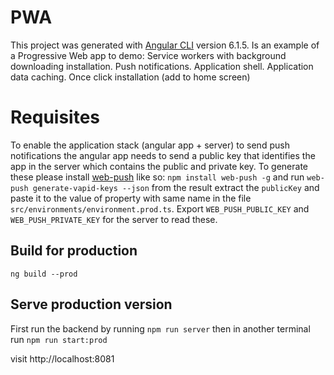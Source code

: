 # PWA
This project was generated with [Angular CLI](https://github.com/angular/angular-cli) version 6.1.5.
Is an example of a Progressive Web app to demo:
Service workers with background downloading installation.
Push notifications. 
Application shell.
Application data caching.
Once click installation (add to home screen)

# Requisites # 
To enable the application stack (angular app + server) to send push notifications the angular app 
needs to send a public key that identifies the app in the server which contains the public and private key. 
To generate these please install [web-push](https://www.npmjs.com/package/web-push) like so:
`npm install web-push -g` and run `web-push generate-vapid-keys --json` from the result extract the `publicKey`
and paste it to the value of property with same name in the file `src/environments/environment.prod.ts`.
Export `WEB_PUSH_PUBLIC_KEY` and `WEB_PUSH_PRIVATE_KEY` for the server to read these. 

## Build for production #
`ng build --prod`

## Serve production version ##
First run the backend by running `npm run server`
then in another terminal run `npm run start:prod`

visit http://localhost:8081

